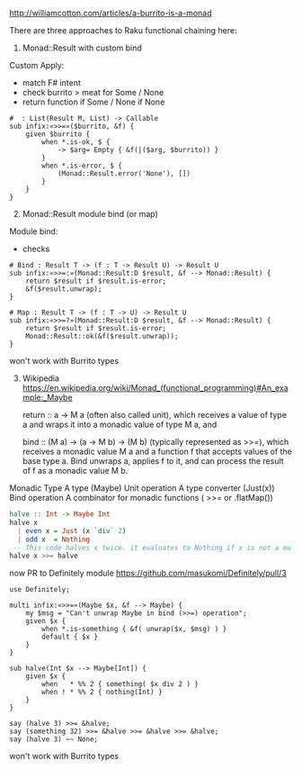 http://williamcotton.com/articles/a-burrito-is-a-monad

There are three approaches to Raku functional chaining here:

1. Monad::Result with custom bind

Custom Apply:
 - match F# intent
 - check burrito > meat for Some / None
 - return function if Some / None if None

```perl6
#  : List(Result M, List) -> Callable
sub infix:«>>=»($burrito, &f) {
    given $burrito {
        when *.is-ok, $ {
            -> $arg= Empty { &f(|($arg, $burrito)) }
        }
        when *.is-error, $ {
            (Monad::Result.error('None'), [])
        }
    }
}
```

2. Monad::Result module bind (or map)

Module bind:
 - checks 

```perl6
# Bind : Result T -> (f : T -> Result U) -> Result U
sub infix:«>>=:»(Monad::Result:D $result, &f --> Monad::Result) {
	return $result if $result.is-error;
	&f($result.unwrap);
}

# Map : Result T -> (f : T -> U) -> Result U
sub infix:«>>=?»(Monad::Result:D $result, &f --> Monad::Result) {
	return $result if $result.is-error;
	Monad::Result::ok(&f($result.unwrap));
}
```

won't work with Burrito types

3. Wikipedia
   https://en.wikipedia.org/wiki/Monad_(functional_programming)#An_example:_Maybe

   return :: a -> M a (often also called unit), which receives a value of type a and wraps it into a monadic value of type M a, and

   bind :: (M a) -> (a -> M b) -> (M b) (typically represented as >>=), which receives a monadic value M a and a function f that accepts values of the base type a. Bind unwraps a, applies f to it, and can process the result of f as a monadic value M b.
   
Monadic Type
   A type (Maybe)
Unit operation
   A type converter (Just(x))
Bind operation
   A combinator for monadic functions ( >>= or .flatMap())

```haskell
halve :: Int -> Maybe Int
halve x
  | even x = Just (x `div` 2)
  | odd x  = Nothing
 -- This code halves x twice. it evaluates to Nothing if x is not a multiple of 4
halve x >>= halve
```

now PR to Definitely module  https://github.com/masukomi/Definitely/pull/3

```perl6
use Definitely;

multi infix:«>>=»(Maybe $x, &f --> Maybe) {
    my $msg = "Can't unwrap Maybe in bind (>>=) operation";
    given $x {
        when *.is-something { &f( unwrap($x, $msg) ) }
        default { $x }
    }
}

sub halve(Int $x --> Maybe[Int]) {
    given $x {
        when   * %% 2 { something( $x div 2 ) }
        when ! * %% 2 { nothing(Int) }
    }
}

say (halve 3) >>= &halve;
say (something 32) >>= &halve >>= &halve >>= &halve;
say (halve 3) ~~ None;
```

won't work with Burrito types
